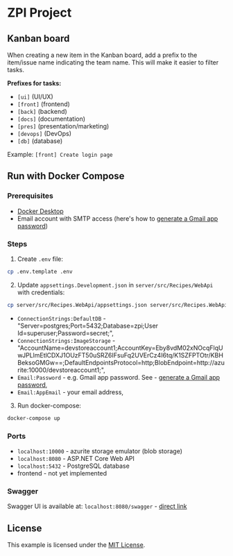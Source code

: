 # ZPI Project

## Kanban board

When creating a new item in the Kanban board, add a prefix to the item/issue name indicating the team name. This will make it easier to filter tasks.

**Prefixes for tasks:**
- `[ui]` (UI/UX)
- `[front]` (frontend)
- `[back]` (backend)
- `[docs]` (documentation)
- `[pres]` (presentation/marketing)
- `[devops]` (DevOps)
- `[db]` (database)

Example: `[front] Create login page`

## Run with Docker Compose

### Prerequisites

- [Docker Desktop](https://www.docker.com/products/docker-desktop)
- Email account with SMTP access (here's how to [generate a Gmail app password](https://support.google.com/accounts/answer/185833))

### Steps
1. Create `.env` file:
```bash
cp .env.template .env
```
2. Update `appsettings.Development.json` in `server/src/Recipes/WebApi` with credentials:
```bash
cp server/src/Recipes.WebApi/appsettings.json server/src/Recipes.WebApi/appsettings.Development.json
```
- `ConnectionStrings:DefaultDB` - "Server=postgres;Port=5432;Database=zpi;User Id=superuser;Password=secret;",
- `ConnectionStrings:ImageStorage` - "AccountName=devstoreaccount1;AccountKey=Eby8vdM02xNOcqFlqUwJPLlmEtlCDXJ1OUzFT50uSRZ6IFsuFq2UVErCz4I6tq/K1SZFPTOtr/KBHBeksoGMGw==;DefaultEndpointsProtocol=http;BlobEndpoint=http://azurite:10000/devstoreaccount1;",
- `Email:Password` - e.g. Gmail app password. See - [generate a Gmail app password](https://support.google.com/accounts/answer/185833),
- `Email:AppEmail` - your email address,
3. Run docker-compose:
```bash
docker-compose up
```

### Ports

- `localhost:10000` - azurite storage emulator (blob storage)
- `localhost:8080` - ASP.NET Core Web API
- `localhost:5432` - PostgreSQL database
- frontend - not yet implemented

### Swagger

Swagger UI is available at: `localhost:8080/swagger` - [direct link](http://localhost:8080/swagger)

## License

This example is licensed under the [MIT License](LICENSE).
